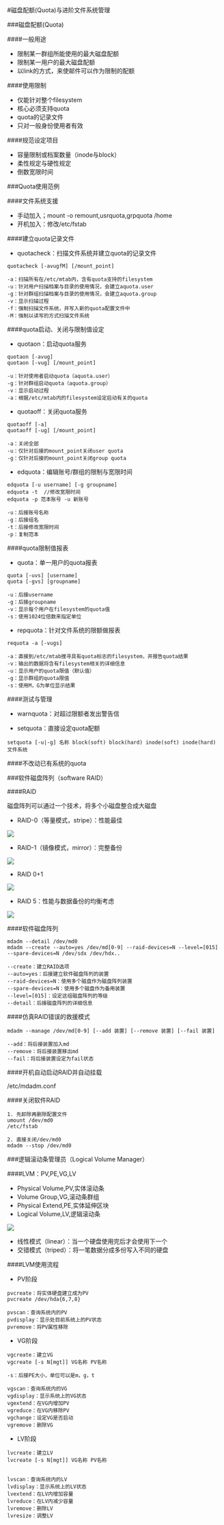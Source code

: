 #磁盘配额(Quota)与进阶文件系统管理

###磁盘配额(Quota)

####一般用途

* 限制某一群组所能使用的最大磁盘配额
* 限制某一用户的最大磁盘配额
* 以link的方式，来使邮件可以作为限制的配额

####使用限制

* 仅能针对整个filesystem
* 核心必须支持quota
* quota的记录文件
* 只对一般身份使用者有效

####规范设定项目

* 容量限制或档案数量（inode与block）
* 柔性规定与硬性规定
* 倒数宽限时间

###Quota使用范例

####文件系统支援

* 手动加入；mount -o remount,usrquota,grpquota /home
* 开机加入：修改/etc/fstab

####建立quota记录文件

* quotacheck：扫描文件系统并建立quota的记录文件

```
quotacheck [-avugfM] [/mount_point]

-a：扫描所有在/etc/mtab内，含有quota支持的filesystem
-u：针对用户扫描档案与目录的使用情况，会建立aquota.user
-g：针对群组扫描档案与目录的使用情况，会建立aquota.group
-v：显示扫描过程
-f：强制扫描文件系统，并写入新的quota配置文件中
-M：强制以读写的方式扫描文件系统
```

####quota启动、关闭与限制值设定

* quotaon：启动quota服务

```
quotaon [-avug]
quotaon [-vug] [/mount_point]

-u：针对使用者启动quota（aquota.user）
-g：针对群组启动quota（aquota.group）
-v：显示启动过程
-a：根据/etc/mtab内的filesystem设定启动有关的quota
```

* quotaoff：关闭quota服务

```
quotaoff [-a]
quotaoff [-ug] [/mount_point]

-a：关闭全部
-u：仅针对后接的mount_point关闭user quota
-g：仅针对后接的mount_point关闭group quota
```

* edquota：编辑账号/群组的限制与宽限时间

```
edquota [-u username] [-g groupname]
edquota -t  //修改宽限时间
edquota -p 范本账号 -u 新账号

-u：后接账号名称
-g：后接组名
-t：后接修改宽限时间
-p：复制范本
```

####quota限制值报表

* quota：单一用户的quota报表

```
quota [-uvs] [username]
quota [-gvs] [groupname]

-u：后接username
-g：后接groupname
-v：显示每个用户在filesystem的quota值
-s：使用1024位倍数来指定单位
```

* repquota：针对文件系统的限额做报表

```
requota -a [-vugs]

-a：直接到/etc/mtab搜寻具有quota标志的filesystem，并报告quota结果
-v：输出的数据将含有filesystem相关的详细信息
-u：显示用户的quota限值（默认值）
-g：显示群组的quota限值
-s：使用M，G为单位显示结果
```

####测试与管理

* warnquota：对超过限额者发出警告信

* setquota：直接设定quota配额

```
setquota [-u|-g] 名称 block(soft) block(hard) inode(soft) inode(hard) 文件系统
```

####不改动已有系统的quota

###软件磁盘阵列（software RAID）

####RAID

磁盘阵列可以通过一个技术，将多个小磁盘整合成大磁盘

* RAID-0（等量模式，stripe）：性能最佳

![](/assets/RAID-0的磁盘写入示意图.png)

* RAID-1（镜像模式，mirror）：完整备份

![](/assets/RAID-1的磁盘写入示意图.png)

* RAID 0+1

![](/assets/RAID-0+1的磁盘写入示意图.png)

* RAID 5：性能与数据备份的均衡考虑

![](/assets/RAID-5的·磁盘写入示意图.png)

####软件磁盘阵列

```
mdadm --detail /dev/md0
mdadm --create --auto=yes /dev/md[0-9] --raid-devices=N --level=[015] --spare-devices=N /dev/sdx /dev/hdx..

--create：建立RAID选项
--auto=yes：后接建立软件磁盘阵列的装置
--raid-devices=N：使用多个磁盘作为磁盘阵列装置
--spare-devices=N：使用多个磁盘作为备用装置
--level=[015]：设定这组磁盘阵列的等级
--detail：后接磁盘阵列的详细信息
```

####仿真RAID错误的救援模式

```
mdadm --manage /dev/md[0-9] [--add 装置] [--remove 装置] [--fail 装置]

--add：将后接装置加入md
--remove：将后接装置移出md
--fail：将后接装置设定为fail状态
```

####开机自动启动RAID并自动挂载

/etc/mdadm.conf

####关闭软件RAID

```
1. 先卸除再删除配置文件
umount /dev/md0
/etc/fstab

2. 直接关闭/dev/md0
mdadm --stop /dev/md0
```

###逻辑滚动条管理员（Logical Volume Manager）

####LVM：PV,PE,VG,LV

* Physical Volume,PV,实体滚动条
* Volume Group,VG,滚动条群组
* Physical Extend,PE,实体延伸区块
* Logical Volume,LV,逻辑滚动条

![](/assets/LVM各组件的实现流程图示.png)

* 线性模式（linear）：当一个硬盘使用完后才会使用下一个
* 交错模式（triped）：将一笔数据分成多份写入不同的硬盘

####LVM使用流程

* PV阶段

```
pvcreate：将实体硬盘建立成为PV
pvcreate /dev/hda{6,7,8}

pvscan：查询系统内的PV
pvdisplay：显示处目前系统上的PV状态
pvremove：将PV属性移除
```

* VG阶段

```
vgcreate：建立VG
vgcreate [-s N[mgt]] VG名称 PV名称

-s：后接PE大小，单位可以是m，g，t

vgscan：查询系统内的VG
vgdisplay：显示系统上的VG状态
vgextend：在VG内增加PV
vgreduce：在VG内移除PV
vgchange：设定VG是否启动
vgremove：删除VG
```

* LV阶段

```
lvcreate：建立LV
lvcreate [-s N[mgt]] VG名称 PV名称


lvscan：查询系统内的LV
lvdisplay：显示系统上的LV状态
lvextend：在LV内增加容量
lvreduce：在LV内减少容量
lvremove：删除LV
lvresize：调整LV
```

